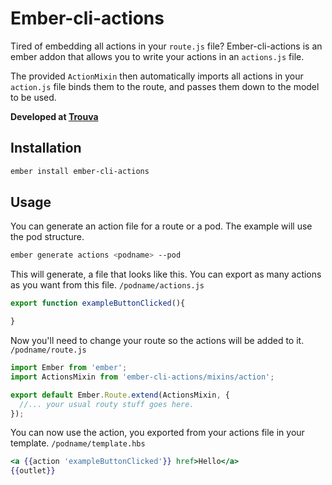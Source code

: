 # Ember-cli-actions

Tired of embedding all actions in your `route.js` file? Ember-cli-actions is an
ember addon that allows you to write your actions in an `actions.js` file.

The provided `ActionMixin` then automatically imports all actions in your `action.js` file
binds them to the route, and passes them down to the model to be used.

**Developed at [Trouva](https://www.trouva.com)**

## Installation

```sh
ember install ember-cli-actions
```

## Usage

You can generate an action file for a route or a pod. The example will use the
pod structure.

```sh
ember generate actions <podname> --pod
```

This will generate, a file that looks like this. You can export as many actions
as you want from this file.
`/podname/actions.js`
```js
export function exampleButtonClicked(){

}
```

Now you'll need to change your route so the actions will be added to it.
`/podname/route.js`
```js
import Ember from 'ember';
import ActionsMixin from 'ember-cli-actions/mixins/action';

export default Ember.Route.extend(ActionsMixin, {
  //... your usual routy stuff goes here.
});
```

You can now use the action, you exported from your actions file in your template.
`/podname/template.hbs`
```hbs
<a {{action 'exampleButtonClicked'}} href>Hello</a>
{{outlet}}
```
